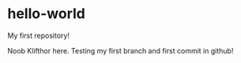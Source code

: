 # hello-world
My first repository!

Noob Klifthor here.
Testing my first branch and first commit in github!
